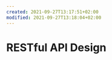 ```yaml
---
created: 2021-09-27T13:17:51+02:00
modified: 2021-09-27T13:18:04+02:00
---
```


# RESTful API Design

